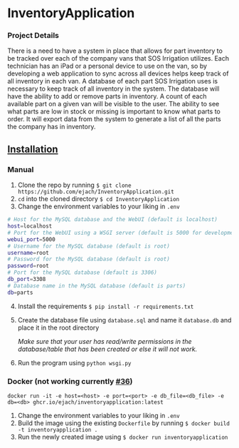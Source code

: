 # InventoryApplication

### Project Details
There is a need to have a system in place that allows for part inventory to be tracked over each of the company vans that SOS Irrigation utilizes. Each technician has an iPad or a personal device to use on the van, so by developing a web application to sync across all devices helps keep track of all inventory in each van. A database of each part SOS Irrigation uses is necessary to keep track of all inventory in the system. The database will have the ability to add or remove parts in inventory. A count of each available part on a given van will be visible to the user. The ability to see what parts are low in stock or missing is important to know what parts to order. It will export data from the system to generate a list of all the parts the company has in inventory.

## [Installation](https://github.com/ejach/InventoryApplication/wiki/Installation)

### Manual

1. Clone the repo by running `$ git clone https://github.com/ejach/InventoryApplication.git`
2. `cd` into the cloned directory `$ cd InventoryApplication`
3. Change the environment variables to your liking in `.env`
```bash
# Host for the MySQL database and the WebUI (default is localhost)
host=localhost
# Port for the WebUI using a WSGI server (default is 5000 for development, 8000 for production)
webui_port=5000
# Username for the MySQL database (default is root)
username=root
# Password for the MySQL database (default is root)
password=root
# Port for the MySQL database (default is 3306)
db_port=3308
# Database name in the MySQL database (default is parts)
db=parts
```
4. Install the requirements `$ pip install -r requirements.txt`
5. Create the database file using `database.sql` and name it `database.db` and place it in the root directory

    _Make sure that your user has read/write permissions in the database/table that has been created or else it will not work._

6. Run the program using `python wsgi.py`

### Docker (not working currently [#36](https://github.com/ejach/InventoryApplication/issues/36))
`docker run -it -e host=<host> -e port=<port> -e db_file=<db_file> -e db=<db> ghcr.io/ejach/inventoryapplication:latest`

1. Change the environment variables to your liking in `.env`
2. Build the image using the existing `Dockerfile` by running `$ docker build -t inventoryapplication .`
3. Run the newly created image using `$ docker run inventoryapplication`
